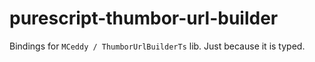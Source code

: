 # purescript-thumbor-url-builder

Bindings for `MCeddy / ThumborUrlBuilderTs` lib. Just because it is typed.
